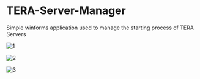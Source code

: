 # TERA-Server-Manager
Simple winforms application used to manage the starting process of TERA Servers

![1](https://i.ibb.co/YTzc2T4/Screenshot-108.png)

![2](https://i.ibb.co/tsCczpY/Screenshot-109.png)

![3](https://i.ibb.co/qj46CfM/Screenshot-110.png)
